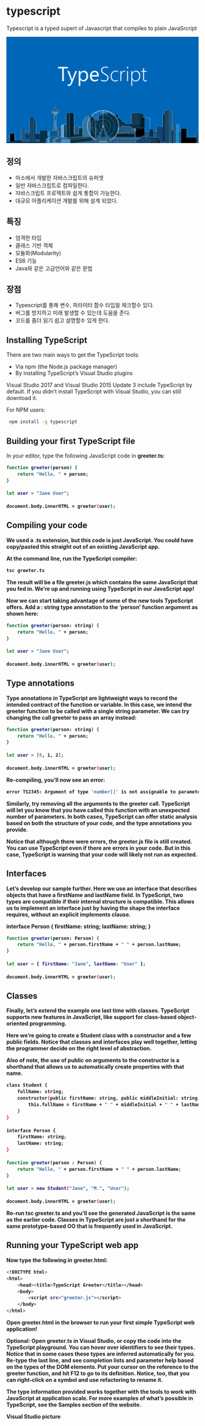 # typescript

Typescript is a typed supert of Javascript that compiles to plain JavaSrcript

![Alternate text](https://raw.githubusercontent.com/ParkHyunjun/tutorial/master/images/1_MuaGTTGE_LE7oaFOV2yuzA.png)

## 정의

* 마소에서 개발한 자바스크립트의 슈퍼셋
* 일반 자바스크립트로 컴파일한다.
* 자바스크립트 프로젝트와 쉽게 통합이 가능한다.
* 대규모 어플리케이션 개발를 위해 설계 되었다.

## 특징
* 엄격한 타입 
* 클래스 기반 객체
* 모듈화(Modularity)
* ES6 기능
* Java와 같은 고급언어와 같은 문법

## 장점
* Typescript를 통해 변수, 파라미터 함수 타입읠 체크할수 있다.
* 버그를 방지하고 미래 발생할 수 있는데 도움을 준다.
* 코드를 좀더 읽기 쉽고 설명할수 있게 한다.


## Installing TypeScript
There are two main ways to get the TypeScript tools:

* Via npm (the Node.js package manager)
* By installing TypeScript’s Visual Studio plugins

Visual Studio 2017 and Visual Studio 2015 Update 3 include TypeScript by default. If you didn’t install TypeScript with Visual Studio, you can still download it.

For NPM users:

```sh
 npm install -g typescript
```

## Building your first TypeScript file

In your editor, type the following JavaScript code in <strong>greeter.ts<strong>:

```sh
function greeter(person) {
    return "Hello, " + person;
}

let user = "Jane User";

document.body.innerHTML = greeter(user);
```

## Compiling your code
We used a <strong>.ts</strong> extension, but this code is just JavaScript. You could have copy/pasted this straight out of an existing JavaScript app.

At the command line, run the TypeScript compiler:

```sh
tsc greeter.ts
```

The result will be a file greeter.js which contains the same JavaScript that you fed in. We’re up and running using TypeScript in our JavaScript app!

Now we can start taking advantage of some of the new tools TypeScript offers. Add a : string type annotation to the ‘person’ function argument as shown here:

```sh
function greeter(person: string) {
    return "Hello, " + person;
}

let user = "Jane User";

document.body.innerHTML = greeter(user);
```

## Type annotations
Type annotations in TypeScript are lightweight ways to record the intended contract of the function or variable. In this case, we intend the greeter function to be called with a single string parameter. We can try changing the call greeter to pass an array instead:

```sh
function greeter(person: string) {
    return "Hello, " + person;
}

let user = [0, 1, 2];

document.body.innerHTML = greeter(user);
```

Re-compiling, you’ll now see an error:

```sh
error TS2345: Argument of type 'number[]' is not assignable to parameter of type 'string'.
```

Similarly, try removing all the arguments to the greeter call. TypeScript will let you know that you have called this function with an unexpected number of parameters. In both cases, TypeScript can offer static analysis based on both the structure of your code, and the type annotations you provide.

Notice that although there were errors, the greeter.js file is still created. You can use TypeScript even if there are errors in your code. But in this case, TypeScript is warning that your code will likely not run as expected.

## Interfaces
Let’s develop our sample further. Here we use an interface that describes objects that have a firstName and lastName field. In TypeScript, two types are compatible if their internal structure is compatible. This allows us to implement an interface just by having the shape the interface requires, without an explicit implements clause.

interface Person {
    firstName: string;
    lastName: string;
}

```sh
function greeter(person: Person) {
    return "Hello, " + person.firstName + " " + person.lastName;
}

let user = { firstName: "Jane", lastName: "User" };

document.body.innerHTML = greeter(user);
```

## Classes
Finally, let’s extend the example one last time with classes. TypeScript supports new features in JavaScript, like support for class-based object-oriented programming.

Here we’re going to create a Student class with a constructor and a few public fields. Notice that classes and interfaces play well together, letting the programmer decide on the right level of abstraction.

Also of note, the use of public on arguments to the constructor is a shorthand that allows us to automatically create properties with that name.

```sh
class Student {
    fullName: string;
    constructor(public firstName: string, public middleInitial: string, public lastName: string) {
        this.fullName = firstName + " " + middleInitial + " " + lastName;
    }
}

interface Person {
    firstName: string;
    lastName: string;
}

function greeter(person : Person) {
    return "Hello, " + person.firstName + " " + person.lastName;
}

let user = new Student("Jane", "M.", "User");

document.body.innerHTML = greeter(user);
```

Re-run tsc greeter.ts and you’ll see the generated JavaScript is the same as the earlier code. Classes in TypeScript are just a shorthand for the same prototype-based OO that is frequently used in JavaScript.

## Running your TypeScript web app
Now type the following in greeter.html:

```sh
<!DOCTYPE html>
<html>
    <head><title>TypeScript Greeter</title></head>
    <body>
        <script src="greeter.js"></script>
    </body>
</html>
```

Open greeter.html in the browser to run your first simple TypeScript web application!

Optional: Open greeter.ts in Visual Studio, or copy the code into the TypeScript playground. You can hover over identifiers to see their types. Notice that in some cases these types are inferred automatically for you. Re-type the last line, and see completion lists and parameter help based on the types of the DOM elements. Put your cursor on the reference to the greeter function, and hit F12 to go to its definition. Notice, too, that you can right-click on a symbol and use refactoring to rename it.

The type information provided works together with the tools to work with JavaScript at application scale. For more examples of what’s possible in TypeScript, see the Samples section of the website.

Visual Studio picture
